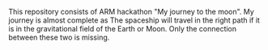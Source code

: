 This repository consists of ARM hackathon "My journey to the moon". My journey is almost complete as The spaceship will travel in the right path
if it is in the gravitational field of the Earth or Moon. Only the connection between these two is missing.
